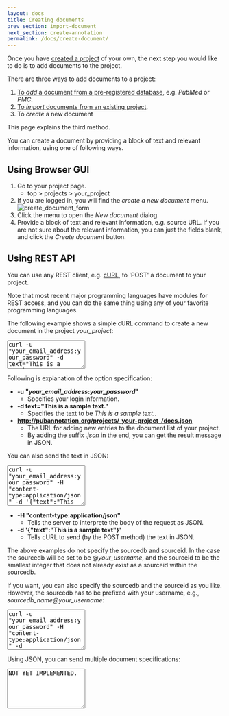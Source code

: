 ```yaml
---
layout: docs
title: Creating documents
prev_section: import-document
next_section: create-annotation
permalink: /docs/create-document/
---
```


Once you have [created a project]({{site.baseurl}}/docs/create-project/) of your own,
the next step you would like to do is to add documents to the project.

There are three ways to add documents to a project:

1. [To _add_ a document from a pre-registered database]({{site.baseurl}}/docs/add-document/), e.g. _PubMed_ or _PMC_.
2. [To _import_ documents from an existing project]({{site.baseurl}}/docs/import-document/).
3. To _create_ a new document

This page explains the third method.

You can create a document by providing a block of text and relevant information, using one of following ways.

## Using Browser GUI

1. Go to your project page.
   * top > projects > your_project
2. If you are logged in, you will find the _create a new document_ menu.<br>
![create_document_form]({{site.baseurl}}/img/create_document.png)
3. Click the menu to open the _New document_ dialog.
4. Provide a block of text and relevant information, e.g. source URL.
If you are not sure about the relevant information, you can just the fields blank, and click the _Create document_ button.

## Using REST API

You can use any REST client, e.g. [cURL](http://curl.haxx.se/), to 'POST' a document to your project.

Note that most recent major programming languages have modules for REST access, and you can do the same thing using any of your favorite programming languages.

The following example shows a simple cURL command to create a new document in the project _your_project_:
<textarea class="bash" readonly="true" style="height:5em">
curl -u "your_email_address:your_password" -d text="This is a sample text." http://pubannotation.org/projects/your_project/docs.json
</textarea>
Following is explanation of the option specification:

* __-u "_your\_email\_address_:_your\_password_"__
   * Specifies your login information.
* __-d text="This is a sample text."__
   * Specifies the text to be _This is a sample text._.
* __http://pubannotation.org/projects/_your-project_/docs.json__
   * The URL for adding new entries to the document list of your project.
   * By adding the suffix _.json_ in the end, you can get the result message in JSON.

You can also send the text in JSON:
<textarea class="bash" readonly="true" style="height:7em">
curl -u "your_email_address:your_password" -H "content-type:application/json" -d &apos;{"text":"This is a sample text."}&apos; http://pubannotation.org/projects/your_project/docs.json
</textarea>

* __-H "content-type:application/json"__
   * Tells the server to interprete the body of the request as JSON.
* __-d '{"text":"This is a sample text"}'__
   * Tells cURL to send (by the POST method) the text in JSON.

The above examples do not specify the sourcedb and sourceid.
In the case the sourcedb will be set to be _@your_username_, and the sourceid to be the smallest integer that does not already exist as a sourceid within the sourcedb.

If you want, you can also specify the sourcedb and the sourceid as you like.
However, the sourcedb has to be prefixed with your username, e.g., _sourcedb_name@your_username_:
<textarea class="bash" readonly="true" style="height:7em">
curl -u "your_email_address:your_password" -H "content-type:application/json" -d &apos;{"sourcedb":"your_sourcedb@your_username", "text":"This is a sample text."}&apos; http://pubannotation.org/projects/your_project/docs.json
</textarea>

Using JSON, you can send multiple document specifications:
<textarea class="bash" readonly="true" style="height:7em">
NOT YET IMPLEMENTED.
</textarea>
